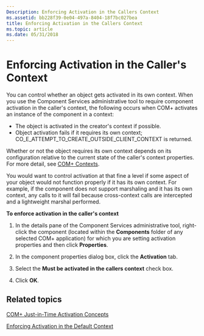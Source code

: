 ```yaml
---
Description: Enforcing Activation in the Callers Context
ms.assetid: bb228f39-0e04-497a-8404-18f7bc027bea
title: Enforcing Activation in the Callers Context
ms.topic: article
ms.date: 05/31/2018
---
```


# Enforcing Activation in the Caller's Context

You can control whether an object gets activated in its own context. When you use the Component Services administrative tool to require component activation in the caller's context, the following occurs when COM+ activates an instance of the component in a context:

-   The object is activated in the creator's context if possible.
-   Object activation fails if it requires its own context; CO\_E\_ATTEMPT\_TO\_CREATE\_OUTSIDE\_CLIENT\_CONTEXT is returned.

Whether or not the object requires its own context depends on its configuration relative to the current state of the caller's context properties. For more detail, see [COM+ Contexts](com--contexts.md).

You would want to control activation at that fine a level if some aspect of your object would not function properly if it has its own context. For example, if the component does not support marshaling and it has its own context, any calls to it will fail because cross-context calls are intercepted and a lightweight marshal performed.

**To enforce activation in the caller's context**

1.  In the details pane of the Component Services administrative tool, right-click the component (located within the **Components** folder of any selected COM+ application) for which you are setting activation properties and then click **Properties**.

2.  In the component properties dialog box, click the **Activation** tab.

3.  Select the **Must be activated in the callers context** check box.

4.  Click **OK**.

## Related topics

<dl> <dt>

[COM+ Just-in-Time Activation Concepts](com--just-in-time-activation-concepts.md)
</dt> <dt>

[Enforcing Activation in the Default Context](enforcing-activation-in-the-default-context.md)
</dt> </dl>

 

 



